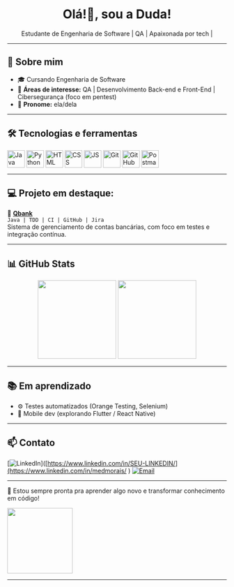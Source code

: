 <h1 align="center">Olá!👋, sou a Duda! </h1>
<p align="center">
Estudante de Engenharia de Software | QA | Apaixonada por tech |
</p>

---

## 👑 Sobre mim

- 🎓 Cursando Engenharia de Software
- 🚀 **Áreas de interesse:** QA | Desenvolvimento Back-end e Front-End | Cibersegurança (foco em pentest) 
- 🌈 **Pronome:** ela/dela

---

## 🛠️ Tecnologias e ferramentas

<div style="display: inline_block">
  <img align="center" alt="Java" height="40" width="40" src="https://cdn.jsdelivr.net/gh/devicons/devicon/icons/java/java-original.svg">
  <img align="center" alt="Python" height="40" width="40" src="https://cdn.jsdelivr.net/gh/devicons/devicon/icons/python/python-original.svg">
  <img align="center" alt="HTML" height="40" width="40" src="https://cdn.jsdelivr.net/gh/devicons/devicon/icons/html5/html5-original.svg">
  <img align="center" alt="CSS" height="40" width="40" src="https://cdn.jsdelivr.net/gh/devicons/devicon/icons/css3/css3-original.svg">
  <img align="center" alt="JS" height="40" width="40" src="https://cdn.jsdelivr.net/gh/devicons/devicon/icons/javascript/javascript-original.svg">
  <img align="center" alt="Git" height="40" width="40" src="https://cdn.jsdelivr.net/gh/devicons/devicon/icons/git/git-original.svg">
  <img align="center" alt="GitHub" height="40" width="40" src="https://cdn.jsdelivr.net/gh/devicons/devicon/icons/github/github-original.svg">
  <img align="center" alt="Postman" height="40" width="40" src="https://cdn.jsdelivr.net/gh/devicons/devicon/icons/postman/postman-original.svg">
</div>

---

## 💻 Projeto em destaque:

🏦 **[Qbank](https://github.com/Provezanovsky/sistema-contas-bancarias-QBANK)**  
`Java | TDD | CI | GitHub | Jira`  
Sistema de gerenciamento de contas bancárias, com foco em testes e integração contínua.

---

## 📊 GitHub Stats

<div align="center">
  <img height="180em" src="https://github-readme-stats.vercel.app/api?username=MarryKukles&show_icons=true&theme=radical&count_private=true"/>
  <img height="180em" src="https://github-readme-stats.vercel.app/api/top-langs/?username=MarryKukles&layout=compact&theme=radical"/>
</div>

---

## 📚 Em aprendizado

- ⚙️ Testes automatizados (Orange Testing, Selenium)
- 📱 Mobile dev (explorando Flutter / React Native)

---

## 📫 Contato

[![LinkedIn](https://img.shields.io/badge/-LinkedIn-0077B5?style=flat-square&logo=Linkedin&logoColor=white)]([https://www.linkedin.com/in/SEU-LINKEDIN/](https://www.linkedin.com/in/medmorais/ )
[![Email](https://img.shields.io/badge/-Email-EA4335?style=flat-square&logo=Gmail&logoColor=white)](mailto:modias643@gmail.com)

---

💖 Estou sempre pronta pra aprender algo novo e transformar conhecimento em código!

<img src="https://media.giphy.com/media/LmNwrBhejkK9EFP504/giphy.gif" width="150">

---

